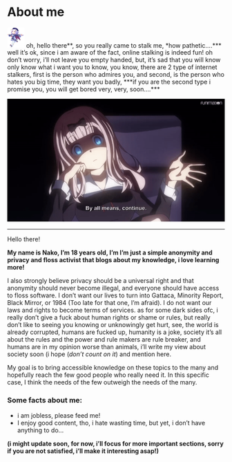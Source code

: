 # About me

<aside>
<img src="About%20me%20ea4ee4b88cdc4991a85ee497332a994d/running-qiqi.76caaa19.gif" alt="About%20me%20ea4ee4b88cdc4991a85ee497332a994d/running-qiqi.76caaa19.gif" width="40px" /> oh, hello there**, so you really came to stalk me, *how pathetic….***
well it’s ok, since i am aware of the fact, online stalking is indeed fun!
oh don’t worry, i’ll not leave you empty handed, but, it’s sad that you will know only know what i want you to know, you know, there are 2 type of internet stalkers, first is the person who admires you, and second, is the person who hates you big time, they want you badly, ***if you are the second type i promise you, you will get bored very, very, soon….***

![MO6uxdx.gif](About%20me%20ea4ee4b88cdc4991a85ee497332a994d/MO6uxdx.gif)

</aside>

---

Hello there!

**My name is Nako, I’m 18 years old, I’m I’m just a simple anonymity and privacy and floss activist that blogs about my knowledge, i love learning more!** 

I also strongly believe privacy should be a universal right and that anonymity should never become illegal, and everyone should have access to floss software. I don’t want our lives to turn into Gattaca, Minority Report, Black Mirror, or 1984 (Too late for that one, I’m afraid). I do not want our laws and rights to become terms of services.
as for some dark sides ofc, i really don’t give a fuck about human rights or shame or rules, but really don’t like to seeing you knowing or unknowingly get hurt, see, the world is already corrupted, humans are fucked up, humanity is a joke, society it’s all about the rules and the power and rule makers are rule breaker, and humans are in my opinion worse than animals, i’ll write my view about society soon (i hope (*don’t count on it*) and mention here.

My goal is to bring accessible knowledge on these topics to the many and hopefully reach the few good people who really need it. In this specific case, I think the needs of the few outweigh the needs of the many.

### Some facts about me:

- i am jobless, please feed me!
- I enjoy good content, tho, i hate wasting time, but yet, i don’t have anything to do…

**(i might update soon, for now, i’ll focus for more important sections, sorry if you are not satisfied, i’ll make it interesting asap!)**